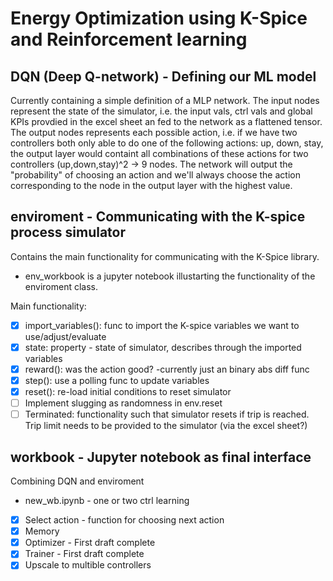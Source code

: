 # Energy Optimization using K-Spice and Reinforcement learning

## DQN (Deep Q-network) - Defining our ML model
Currently containing a simple definition of a MLP network. The input nodes represent the state of the simulator, i.e. the input vals, ctrl vals and global KPIs provdied in the excel sheet an fed to the network as a flattened tensor. 
The output nodes represents each possible action, i.e. if we have two controllers both only able to do one of the following actions: up, down, stay, the output layer would containt all combinations of these actions for two controllers (up,down,stay)^2 -> 9 nodes. 
The network will output the "probability" of choosing an action and we'll always choose the action corresponding to the node in the output layer with the highest value.

## enviroment - Communicating with the K-spice process simulator
Contains the main functionality for communicating with the K-Spice library. 
 - env_workbook is a jupyter notebook illustarting the functionality of the enviroment class.

Main functionality:
- [x] import_variables(): func to import the K-spice variables we want to use/adjust/evaluate
- [x] state: property - state of simulator, describes through the imported variables
- [x] reward(): was the action good? -currently just an binary abs diff func 
- [x] step(): use a polling func to update variables
- [x] reset(): re-load initial conditions to reset simulator
- [ ] Implement slugging as randomness in env.reset
- [ ] Terminated: functionality such that simulator resets if trip is reached. Trip limit needs to be provided to the simulator (via the excel sheet?)

## workbook - Jupyter notebook as final interface
Combining DQN and enviroment

- new_wb.ipynb - one or two ctrl learning
  
- [x] Select action - function for choosing next action
- [x] Memory
- [x] Optimizer - First draft complete
- [x] Trainer - First draft complete
- [x] Upscale to multible controllers 
